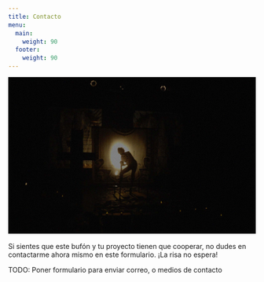 ```yaml
---
title: Contacto
menu:
  main:
    weight: 90
  footer:
    weight: 90
---
```


![](bgcontact.jpg)

Si sientes que este bufón y tu proyecto tienen que cooperar, no dudes en contactarme ahora mismo en este formulario. ¡La risa no espera!

TODO: Poner formulario para enviar correo, o medios de contacto
